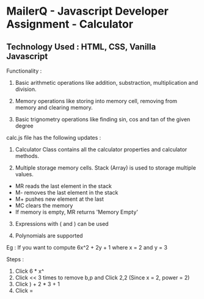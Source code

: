 # MailerQ - Javascript Developer Assignment - Calculator 

## Technology Used : HTML, CSS, Vanilla Javascript

Functionality : 

1. Basic arithmetic operations like addition, substraction, multiplication and division.

2. Memory operations like storing into memory cell, removing from memory and clearing memory.

3. Basic trignometry operations like finding sin, cos and tan of the given degree



calc.js file has the following updates :

1. Calculator Class contains all the calculator properties and calculator methods.

2. Multiple storage memory cells. Stack (Array) is used to storage multiple values. 

*  MR reads the last element in the stack 
*  M- removes the last element in the stack 
*  M+ pushes new element at the last 
*  MC clears the memory 
*  If memory is empty, MR returns 'Memory Empty'

3. Expressions with ( and ) can be used 

4. Polynomials are supported

Eg : If you want to compute 6x^2 + 2y + 1 where x = 2 and y = 3

Steps : 

1. Click 6 * x^ 
2. Click << 3 times to remove b,p and Click 2,2 (Since x = 2, power = 2)
3. Click ) + 2 * 3 + 1
4. Click =

